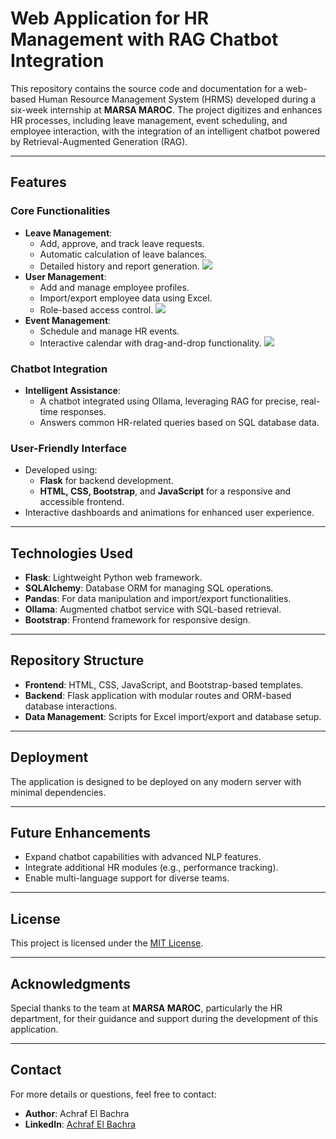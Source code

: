 # Web Application for HR Management with RAG Chatbot Integration

This repository contains the source code and documentation for a web-based Human Resource Management System (HRMS) developed during a six-week internship at **MARSA MAROC**. The project digitizes and enhances HR processes, including leave management, event scheduling, and employee interaction, with the integration of an intelligent chatbot powered by Retrieval-Augmented Generation (RAG).

---

## Features

### Core Functionalities
- **Leave Management**:
  - Add, approve, and track leave requests.
  - Automatic calculation of leave balances.
  - Detailed history and report generation.
    ![](https://utfs.io/f/VjzBOjvt3gYi0VrW9jLLOvR7Nfq8boE4VXJCQrBP1YiMds6w)
- **User Management**:
  - Add and manage employee profiles.
  - Import/export employee data using Excel.
  - Role-based access control.
    ![](https://utfs.io/f/VjzBOjvt3gYiGYt9QsRTko5y0j9EMlgvXhA2VY6L3xifwHba)
- **Event Management**:
  - Schedule and manage HR events.
  - Interactive calendar with drag-and-drop functionality.
    ![](https://utfs.io/f/VjzBOjvt3gYicQDOd9k6grJnADvEbS7eo5wPxZXC4tdpi8Hj)

### Chatbot Integration
- **Intelligent Assistance**:
  - A chatbot integrated using Ollama, leveraging RAG for precise, real-time responses.
  - Answers common HR-related queries based on SQL database data.

### User-Friendly Interface
- Developed using:
  - **Flask** for backend development.
  - **HTML, CSS, Bootstrap**, and **JavaScript** for a responsive and accessible frontend.
- Interactive dashboards and animations for enhanced user experience.

---

## Technologies Used
- **Flask**: Lightweight Python web framework.
- **SQLAlchemy**: Database ORM for managing SQL operations.
- **Pandas**: For data manipulation and import/export functionalities.
- **Ollama**: Augmented chatbot service with SQL-based retrieval.
- **Bootstrap**: Frontend framework for responsive design.

---

## Repository Structure
- **Frontend**: HTML, CSS, JavaScript, and Bootstrap-based templates.
- **Backend**: Flask application with modular routes and ORM-based database interactions.
- **Data Management**: Scripts for Excel import/export and database setup.

---

## Deployment
The application is designed to be deployed on any modern server with minimal dependencies. 

---

## Future Enhancements
- Expand chatbot capabilities with advanced NLP features.
- Integrate additional HR modules (e.g., performance tracking).
- Enable multi-language support for diverse teams.

---

## License
This project is licensed under the [MIT License](LICENSE).

---

## Acknowledgments
Special thanks to the team at **MARSA MAROC**, particularly the HR department, for their guidance and support during the development of this application.

---

## Contact
For more details or questions, feel free to contact:
- **Author**: Achraf El Bachra
- **LinkedIn**: [Achraf El Bachra](https://www.linkedin.com/in/achraf-el-bachra-8b4aa8139)

